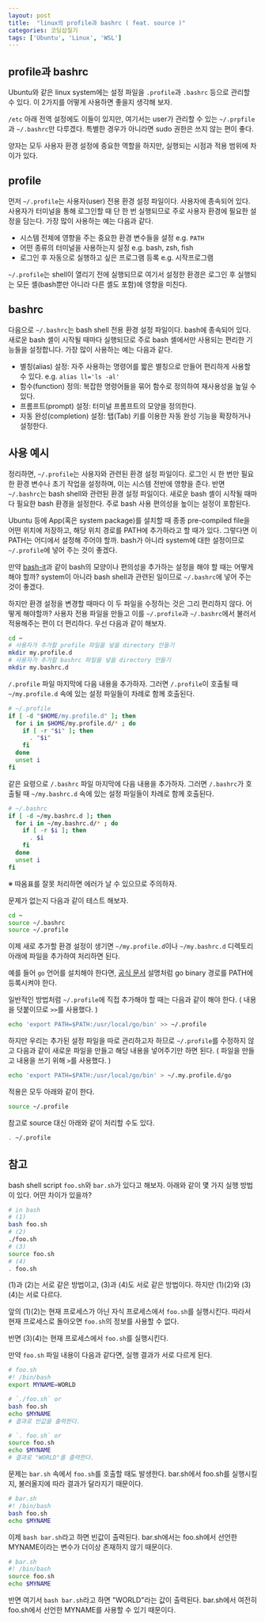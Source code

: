 ```yaml
---
layout: post
title:  "linux의 profile과 bashrc ( feat. source )"
categories: 코딩삽질기
tags: ['Ubuntu', 'Linux', 'WSL']
---
```


## profile과 bashrc

Ubuntu와 같은 linux system에는 설정 파일을 `.profile`과 `.bashrc` 등으로 관리할 수 있다. 이 2가지를 어떻게 사용하면 좋을지 생각해 보자.

`/etc` 아래 전역 설정에도 이들이 있지만, 여기서는 user가 관리할 수 있는 `~/.prpfile`과 `~/.bashrc`만 다루겠다. 특별한 경우가 아니라면 sudo 권한은 쓰지 않는 편이 좋다.

양자는 모두 사용자 환경 설정에 중요한 역할을 하지만, 실행되는 시점과 적용 범위에 차이가 있다.

## profile

먼저 `~/.profile`는 사용자(user) 전용 환경 설정 파일이다. 사용자에 종속되어 있다. 사용자가 터미널을 통해 로그인할 때 단 한 번 실행되므로 주로 사용자 환경에 필요한 설정을 담는다. 가장 많이 사용하는 예는 다음과 같다.

* 시스템 전체에 영향을 주는 중요한 환경 변수들을 설정 e.g. `PATH`
* 어떤 종류의 터미널을 사용하는지 설정 e.g. bash, zsh, fish
* 로그인 후 자동으로 실행하고 싶은 프로그램 등록 e.g. 시작프로그램

`~/.profile`는 shell이 열리기 전에 실행되므로 여기서 설정한 환경은 로그인 후 실행되는 모든 셸(bash뿐만 아니라 다른 셸도 포함)에 영향을 미친다.

## bashrc

다음으로 `~/.bashrc`는 bash shell 전용 환경 설정 파일이다. bash에 종속되어 있다. 새로운 bash 셸이 시작될 때마다 실행되므로 주로 bash 셸에서만 사용되는 편리한 기능들을 설정합니다. 가장 많이 사용하는 예는 다음과 같다.

* 별칭(alias) 설정: 자주 사용하는 명령어를 짧은 별칭으로 만들어 편리하게 사용할 수 있다. e.g. `alias ll='ls -al'`
* 함수(function) 정의: 복잡한 명령어들을 묶어 함수로 정의하여 재사용성을 높일 수 있다.
* 프롬프트(prompt) 설정: 터미널 프롬프트의 모양을 정의한다.
* 자동 완성(completion) 설정: 탭(Tab) 키를 이용한 자동 완성 기능을 확장하거나 설정한다.

## 사용 예시

정리하면, `~/.profile`는 사용자와 관련된 환경 설정 파일이다. 로그인 시 한 번만 필요한 환경 변수나 초기 작업을 설정하며, 이는 시스템 전반에 영향을 준다. 반면 `~/.bashrc`는 bash shell와 관련된 환경 설정 파일이다. 새로운 bash 셸이 시작될 때마다 필요한 bash 환경을 설정한다. 주로 bash 사용 편의성을 높이는 설정이 포함된다.

Ubuntu 등에 App(혹은 system package)를 설치할 때 종종 pre-compiled file을 어떤 위치에 저장하고, 해당 위치 경로를 PATH에 추가하라고 할 때가 있다. 그렇다면 이 PATH는 어디에서 설정해 주어야 할까. bash가 아니라 system에 대한 설정이므로 `~/.profile`에 넣어 주는 것이 좋겠다.

만약 [bash-it](https://pinedance.github.io/blog/2019/06/10/Bash-theme)과 같이 bash의 모양이나 편의성을 추가하는 설정을 해야 할 때는 어떻게 해야 할까? system이 아니라 bash shell과 관련된 일이므로 `~/.bashrc`에 넣어 주는 것이 좋겠다.

하지만 환경 설정을 변경할 때마다 이 두 파일을 수정하는 것은 그리 편리하지 않다. 어떻게 해야할까? 사용자 전용 파일을 만들고 이를 `~/.profile`과 `~/.bashrc`에서 불러서 적용해주는 편이 더 편리하다. 우선 다음과 같이 해보자.

```bash
cd ~
# 사용자가 추가할 profile 파일을 넣을 directory 만들기
mkdir my.profile.d 
# 사용자가 추가할 bashrc 파일을 넣을 directory 만들기
mkdir my.bashrc.d 
```

`/.profile` 파일 마지막에 다음 내용을 추가하자. 그러면 `/.profile`이 호출될 때 `~/my.profile.d` 속에 있는 설정 파일들이 차례로 함께 호출된다.

```bash
# ~/.profile
if [ -d "$HOME/my.profile.d" ]; then
  for i in $HOME/my.profile.d/* ; do
    if [ -r "$i" ]; then
      . "$i"
    fi
  done
  unset i
fi
```

같은 요령으로 `/.bashrc` 파일 마지막에 다음 내용을 추가하자. 그러면 `/.bashrc`가 호출될 때 `~/my.bashrc.d` 속에 있는 설정 파일들이 차례로 함께 호출된다.

```bash
# ~/.bashrc
if [ -d ~/my.bashrc.d ]; then
  for i in ~/my.bashrc.d/* ; do
    if [ -r $i ]; then
      . $i
    fi
  done
  unset i
fi
```

※ 따옴표를 잘못 처리하면 에러가 날 수 있으므로 주의하자.

문제가 없는지 다음과 같이 테스트 해보자.

```bash
cd ~
source ~/.bashrc
source ~/.profile
```

이제 새로 추가할 환경 설정이 생기면 `~/my.profile.d`이나 `~/my.bashrc.d` 디렉토리 아래에 파일을 추가하여 처리하면 된다.

예를 들어 `go` 언어를 설치해야 한다면, [공식 문서](https://go.dev/doc/install) 설명처럼 go binary 경로를 PATH에 등록시켜야 한다.

일반적인 방법처럼 `~/.profile`에 직접 추가해야 할 때는 다음과 같이 해야 한다. ( 내용을 덧붙이므로 `>>`를 사용했다. )

```bash
echo 'export PATH=$PATH:/usr/local/go/bin' >> ~/.profile
```

하지만 우리는 추가된 설정 파일을 따로 관리하고자 하므로 `~/.profile`를 수정하지 않고 다음과 같이 새로운 파일을 만들고 해당 내용을 넣어주기만 하면 된다. ( 파일을 만들고 내용을 쓰기 위해  `>`를 사용했다. )

```bash
echo 'export PATH=$PATH:/usr/local/go/bin' > ~/.my.profile.d/go
```

적용은 모두 아래와 같이 한다.

```bash
source ~/.profile
```

참고로 source 대신 아래와 같이 처리할 수도 있다.

```bash
. ~/.profile
```

## 참고

bash shell script `foo.sh`와 `bar.sh`가 있다고 해보자. 아래와 같이 몇 가지 실행 방법이 있다. 어떤 차이가 있을까?

```bash
# in bash
# (1)
bash foo.sh    
# (2)
./foo.sh       
# (3)
source foo.sh  
# (4)
. foo.sh       
```

(1)과 (2)는 서로 같은 방법이고, (3)과 (4)도 서로 같은 방법이다. 하지만 (1)(2)와 (3)(4)는 서로 다르다.

앞의 (1)(2)는 현재 프로세스가 아닌 자식 프로세스에서 `foo.sh`를 실행시킨다. 따라서 현재 프로세스로 돌아오면 `foo.sh`의 정보를 사용할 수 없다.

반면 (3)(4)는 현재 프로세스에서 `foo.sh`를 실행시킨다.

만약 `foo.sh` 파일 내용이 다음과 같다면, 실행 결과가 서로 다르게 된다.

```bash
# foo.sh
#! /bin/bash
export MYNAME=WORLD
```

```bash
# `./foo.sh` or
bash foo.sh
echo $MYNAME
# 결과로 빈값을 출력한다. 
```

```bash
# `. foo.sh` or
source foo.sh
echo $MYNAME
# 결과로 "WORLD"를 출력한다. 
```

문제는 `bar.sh` 속에서 `foo.sh`를 호출할 때도 발생한다. bar.sh에서 foo.sh를 실행시킬지, 불러올지에 따라 결과가 달라지기 때문이다.

```bash
# bar.sh
#! /bin/bash
bash foo.sh
echo $MYNAME
```

이제 `bash bar.sh`라고 하면 빈값이 출력된다. bar.sh에서는 foo.sh에서 선언한 MYNAME이라는 변수가 더이상 존재하지 않기 때문이다.

```bash
# bar.sh
#! /bin/bash
source foo.sh
echo $MYNAME
```

반면 여기서 `bash bar.sh`라고 하면 "WORLD"라는 값이 출력된다. bar.sh에서 여전히 foo.sh에서 선언한 MYNAME를 사용할 수 있기 때문이다.
